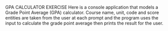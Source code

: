 GPA CALCULATOR EXERCISE
Here is a console application that models a Grade Point Average (GPA) calculator. Course name, unit, code and score entities are taken from the user at each prompt and the program uses the input to calculate the grade point average then prints the result for the user.
